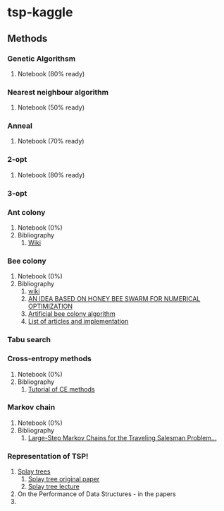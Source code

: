 # tsp-kaggle

## Methods

### Genetic Algorithsm
1. Notebook (80% ready)

### Nearest neighbour algorithm
1. Notebook (50% ready)

### Anneal
1. Notebook (70% ready)

### 2-opt
1. Notebook (80% ready)


### 3-opt


### Ant colony
1. Notebook (0%)
2. Bibliography
    1. [Wiki](https://en.wikipedia.org/wiki/Ant_colony_optimization_algorithms)
   

### Bee colony
1. Notebook (0%)
2. Bibliography
    1. [wiki](https://en.wikipedia.org/wiki/Artificial_bee_colony_algorithm)
    2. [AN IDEA BASED ON HONEY BEE SWARM FOR NUMERICAL OPTIMIZATION](https://pdfs.semanticscholar.org/015d/f4d97ed1f541752842c49d12e429a785460b.pdf)
    3. [Artificial bee colony algorithm](http://www.scholarpedia.org/article/Artificial_bee_colony_algorithm)
    4. [List of articles and implementation](https://abc.erciyes.edu.tr)

### Tabu search

### Cross-entropy methods
1. Notebook (0%)
2. Bibliography
    1. [Tutorial of CE methods](http://web.mit.edu/6.454/www/www_fall_2003/gew/CEtutorial.pdf)

### Markov chain
1. Notebook (0%)
2. Bibliography
    1. [Large-Step Markov Chains for the Traveling Salesman Problem...](http://www.cs.ubc.ca/labs/beta/Courses/CPSC532D-03/Resources/MarOttFel91.pdf)


### Representation of TSP!
1. [Splay trees](http://citeseerx.ist.psu.edu/viewdoc/download?doi=10.1.1.49.570&rep=rep1&type=pdf)
    1. [Splay tree original paper](http://www.cs.cmu.edu/%7Esleator/papers/self-adjusting.pdf)
    2. [Splay tree lecture](https://cglab.ca/~morin/teaching/5408/notes/splay.pdf)
2. On the Performance of Data Structures - in the papers
3. 
